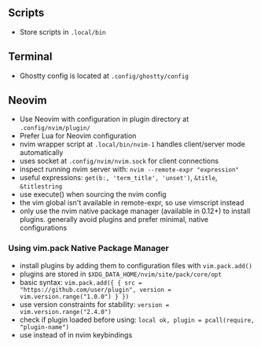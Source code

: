 ## Scripts

- Store scripts in `.local/bin`

## Terminal

- Ghostty config is located at `.config/ghostty/config`

## Neovim

- Use Neovim with configuration in plugin directory at `.config/nvim/plugin/`
- Prefer Lua for Neovim configuration
- nvim wrapper script at `.local/bin/nvim-1` handles client/server mode automatically
- uses socket at `.config/nvim/nvim.sock` for client connections
- inspect running nvim server with: `nvim --remote-expr "expression"`
- useful expressions: `get(b:, 'term_title', 'unset')`, `&title`, `&titlestring`
- use execute() when sourcing the nvim config
- the vim global isn't available in remote-expr, so use vimscript instead
- only use the nvim native package manager (available in 0.12+) to install plugins. generally avoid plugins and prefer minimal, native configurations

### Using vim.pack Native Package Manager

- install plugins by adding them to configuration files with `vim.pack.add()`
- plugins are stored in `$XDG_DATA_HOME/nvim/site/pack/core/opt`
- basic syntax: `vim.pack.add({ { src = "https://github.com/user/plugin", version = vim.version.range("1.0.0") } })`
- use version constraints for stability: `version = vim.version.range("2.4.0")`
- check if plugin loaded before using: `local ok, plugin = pcall(require, "plugin-name")`
- use <Space> instead of <leader> in nvim keybindings

